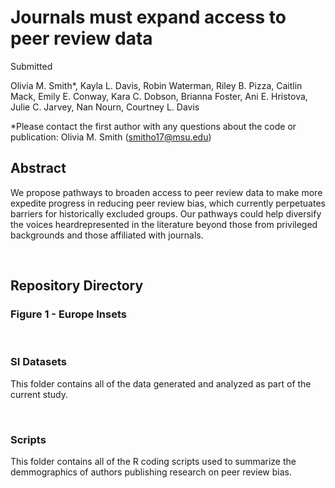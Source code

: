 # Journals must expand access to peer review data
Submitted

Olivia M. Smith*, Kayla L. Davis, Robin Waterman, Riley B. Pizza, Caitlin Mack, Emily E. Conway, Kara C. Dobson, Brianna Foster, Ani E. Hristova, Julie C. Jarvey, Nan Nourn, Courtney L. Davis 

*Please contact the first author with any questions about the code or publication: Olivia M. Smith (smitho17@msu.edu)

## Abstract
We propose pathways to broaden access to peer review data to make more expedite progress in reducing peer review bias, which currently perpetuates barriers for historically excluded groups. Our pathways could help diversify the voices heardrepresented in the literature beyond those from privileged backgrounds and those affiliated with journals. 

&nbsp; 

## Repository Directory
### Figure 1 - Europe Insets


&nbsp; 

### SI Datasets
This folder contains all of the data generated and analyzed as part of the current study.

&nbsp; 

### Scripts
This folder contains all of the R coding scripts used to summarize the demmographics of authors publishing research on peer review bias.


